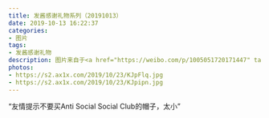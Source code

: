 ```yaml
---
title: 发酱感谢礼物系列（20191013）
date: 2019-10-13 16:22:37
categories:
- 图片
tags:
- 发酱感谢礼物
description: 图片来自于<a href="https://weibo.com/p/1005051720171447" target="_blank">quanmmmmm</a><br/> “谢谢一番的帽子，好看又实用！现在家里已经有白色黑色红色绿色粉色蓝色灰色的肉色恐龙色的各种帽子乐！丰富！”
photos: 
- https://s2.ax1x.com/2019/10/23/KJpFlq.jpg
- https://s2.ax1x.com/2019/10/23/KJpipn.jpg
---
```


“友情提示不要买Anti Social Social Club的帽子，太小”

